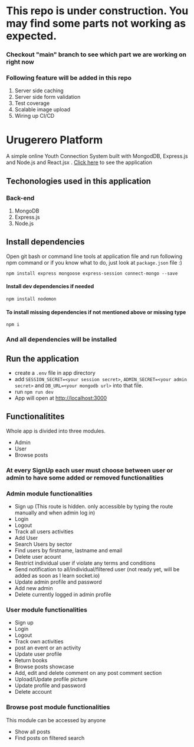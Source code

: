 # This repo is under construction. You may find some parts not working as expected.

### Checkout "main" branch to see which part we are working on right now

### Following feature will be added in this repo

1. Server side caching
2. Server side form validation
3. Test coverage
4. Scalable image upload
5. Wiring up CI/CD

# Urugerero Platform

A simple online Youth Connection System built with MongodDB, Express.js and Node.js and React.jsx . [Click here](https://) to see the application

## Techonologies used in this application

### Back-end

1. MongoDB
2. Express.js
3. Node.js

## Install dependencies

Open git bash or command line tools at application file and run following npm command or if you know what to do, just look at `package.json` file :)

`npm install express mongoose express-session connect-mongo --save`

#### Install dev dependencies if needed

`npm install nodemon`

#### To install missing dependencies if not mentioned above or missing type

`npm i`

### And all dependencies will be installed

## Run the application

- create a `.env` file in app directory
- add `SESSION_SECRET=<your session secret>`, `ADMIN_SECRET=<your admin secret>` and `DB_URL=<your mongodb url>` into that file.
- run `npm run dev`
- App will open at [http://localhost:3000](http://localhost:3000)

## Functionalitites

Whole app is divided into three modules.

- Admin
- User
- Browse posts

### At every SignUp each user must choose between user or admin to have some added or removed functionalities

### Admin module functionalities

- Sign up (This route is hidden. only accessible by typing the route manually and when admin log in)
- Login
- Logout
- Track all users activities
- Add User
- Search Users by sector
- Find users by firstname, lastname and email 
- Delete user acount
- Restrict individual user if violate any terms and conditions
- Send notification to all/individual/filtered user (not ready yet, will be added as soon as I learn socket.io)
- Update admin profile and password
- Add new admin
- Delete currently logged in admin profile

### User module functionalities

- Sign up
- Login
- Logout
- Track own activities
- post an event or an activity
- Update user profile
- Return books
- Browse posts showcase
- Add, edit and delete comment on any post comment section
- Upload/Update profile picture
- Update profile and password
- Delete account

### Browse post module functionalities

This module can be accessed by anyone

- Show all posts
- Find posts on filtered search